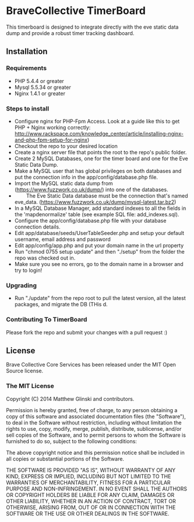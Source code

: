 # BraveCollective TimerBoard

This timerboard is designed to integrate directly with the eve static data dump and provide a robust timer tracking dashboard.

## Installation

### Requirements

* PHP 5.4.4 or greater
* Mysql 5.5.34 or greater
* Nginx 1.4.1 or greater

### Steps to install

* Configure nginx for PHP-Fpm Access. Look at a guide like this to get PHP + Nginx working correctly: http://www.rackspace.com/knowledge_center/article/installing-nginx-and-php-fpm-setup-for-nginx)
* Checkout the repo to your desired location
* Create a nginx server file that points the root to the repo's public folder.
* Create 2 MySQL Databases, one for the timer board and one for the Eve Static Data Dump.
* Make a MySQL user that has global privileges on both databases and put the connection info in the app/config/database.php file.
* Import the MySQL static data dump from (https://www.fuzzwork.co.uk/dump/) into one of the databases.
* &nbsp; &nbsp; &nbsp; &nbsp; The Eve Static Data database must be the connection that's named eve_data. (https://www.fuzzwork.co.uk/dump/mysql-latest.tar.bz2)
* In a MySQL Database Manager, add standard indexes to all the fields in the 'mapdenormalize' table (see example SQL file: add_indexes.sql).
* Configure the app/config/database.php file with your database connection details.
* Edit app/database/seeds/UserTableSeeder.php and setup your default username, email address and password
* Edit app/config/app.php and put your domain name in the url property
* Run "chmod 0755 setup update" and then "./setup" from the folder the repo was checked out in.
* Make sure you see no errors, go to the domain name in a browser and try to login!

### Upgrading

* Run "./update" from the repo root to pull the latest version, all the latest packages, and migrate the DB (THis d.

### Contributing To TimerBoard

Please fork the repo and submit your changes with a pull request :)

## License

Brave Collective Core Services has been released under the MIT Open Source license.

### The MIT License

Copyright (C) 2014 Matthew Glinski and contributors.

Permission is hereby granted, free of charge, to any person obtaining a copy of this software and associated documentation files (the "Software"), to deal in the Software without restriction, including without limitation the rights to use, copy, modify, merge, publish, distribute, sublicense, and/or sell copies of the Software, and to permit persons to whom the Software is furnished to do so, subject to the following conditions:

The above copyright notice and this permission notice shall be included in all copies or substantial portions of the Software.

THE SOFTWARE IS PROVIDED "AS IS", WITHOUT WARRANTY OF ANY KIND, EXPRESS OR IMPLIED, INCLUDING BUT NOT LIMITED TO THE WARRANTIES OF MERCHANTABILITY, FITNESS FOR A PARTICULAR PURPOSE AND NON-INFRINGEMENT. IN NO EVENT SHALL THE AUTHORS OR COPYRIGHT HOLDERS BE LIABLE FOR ANY CLAIM, DAMAGES OR OTHER LIABILITY, WHETHER IN AN ACTION OF CONTRACT, TORT OR OTHERWISE, ARISING FROM, OUT OF OR IN CONNECTION WITH THE SOFTWARE OR THE USE OR OTHER DEALINGS IN THE SOFTWARE.
